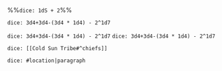 %%`dice: 1dS + 2`%%

`dice: 3d4+3d4-(3d4 * 1d4) - 2^1d7`

`dice: 3d4+3d4-(3d4 * 1d4) - 2^1d7`
`dice: 3d4+3d4-(3d4 * 1d4) - 2^1d7`

`dice: [[Cold Sun Tribe#^chiefs]]`

`dice: #location|paragraph`

